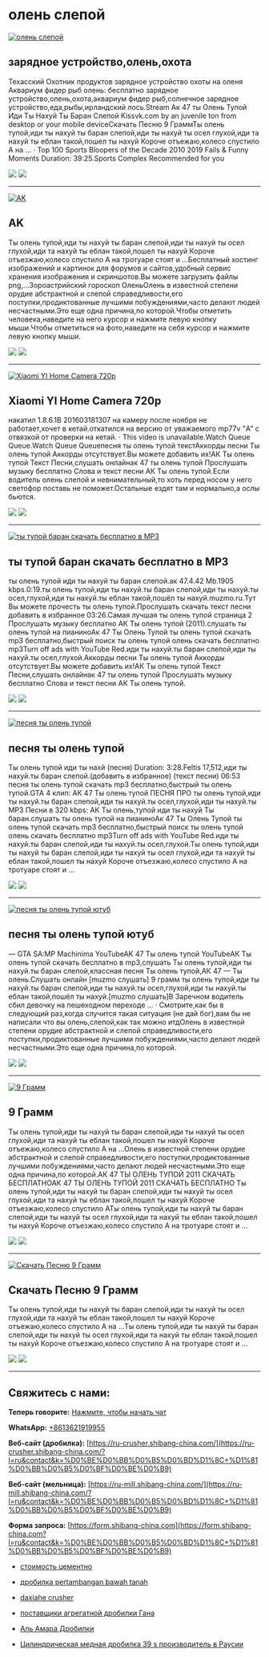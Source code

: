 # олень слепой

<a href="https://swt.shibang-china.com/?l=ru&img&k=%D0%BE%D0%BB%D0%B5%D0%BD%D1%8C+%D1%81%D0%BB%D0%B5%D0%BF%D0%BE%D0%B9" target="_blank">![олень слепой](http://static.shibang-china.com/all-800x300/603.jpg)</a>

## зарядное устройство,олень,охота
Техасский Охотник продуктов зарядное устройство охоты на оленя Аквариум фидер рыб олень: бесплатно зарядное устройство,олень,охота,аквариум фидер рыб,солнечное зарядное устройство,еда,рыбы,ирландский лось.Stream Ак 47 ты Олень Тупой Иди Ты Нахуй Ты Баран Слепой Kissvk.com by an juvenile ton from desktop or your mobile deviceСкачать Песню 9 ГраммТы олень тупой,иди ты нахуй ты баран слепой,иди ты нахуй ты осел глухой,иди та нахуй ты еблан такой,пошел ты нахуй Короче отъежаю,колесо спустило А на …&nbsp;&#0183;&#32;Top 100 Sports Bloopers of the Decade 2010 2019 Fails &amp; Funny Moments Duration: 39:25.Sports Complex Recommended for you


<a href="https://whatsapp.shibangsoft.com/WhatsApp.php" target="_blank" title="WhatsApp">![](http://static.shibang-china.com/icon/whatsapp.png)</a> <a href="https://swt.shibang-china.com/?l=ru&icon&k=%D0%BE%D0%BB%D0%B5%D0%BD%D1%8C+%D1%81%D0%BB%D0%B5%D0%BF%D0%BE%D0%B9" target="_blank">![](http://static.shibang-china.com/icon/chat-ru.png)</a>

---

<a href="https://swt.shibang-china.com/?l=ru&img&k=%D0%BE%D0%BB%D0%B5%D0%BD%D1%8C+%D1%81%D0%BB%D0%B5%D0%BF%D0%BE%D0%B9" target="_blank">![AK](http://static.shibang-china.com/all-800x300/958.jpg)</a>

## AK
Ты олень тупой,иди ты нахуй ты баран слепой,иди ты нахуй ты осел глухой,иди та нахуй ты еблан такой,пошел ты нахуй Короче отъезжаю,колесо спустило А на тротуаре стоят и …Бесплатный хостинг изображений и картинок для форумов и сайтов,удобный сервис хранения изображения и скриншотов.Вы можете загрузить файлы png,…Зороастрийский гороскоп ОленьОлень в известной степени орудие абстрактной и слепой справедливости,его поступки,продиктованные лучшими побуждениями,часто делают людей несчастными.Это еще одна причина,по которой.Чтобы отметить человека,наведите на него курсор и нажмите левую кнопку мыши.Чтобы отметиться на фото,наведите на себя курсор и нажмите левую кнопку мыши.


<a href="https://whatsapp.shibangsoft.com/WhatsApp.php" target="_blank" title="WhatsApp">![](http://static.shibang-china.com/icon/whatsapp.png)</a> <a href="https://swt.shibang-china.com/?l=ru&icon&k=%D0%BE%D0%BB%D0%B5%D0%BD%D1%8C+%D1%81%D0%BB%D0%B5%D0%BF%D0%BE%D0%B9" target="_blank">![](http://static.shibang-china.com/icon/chat-ru.png)</a>

---

<a href="https://swt.shibang-china.com/?l=ru&img&k=%D0%BE%D0%BB%D0%B5%D0%BD%D1%8C+%D1%81%D0%BB%D0%B5%D0%BF%D0%BE%D0%B9" target="_blank">![Xiaomi YI Home Camera 720p](http://static.shibang-china.com/all-800x300/267.jpg)</a>

## Xiaomi YI Home Camera 720p
накатил 1.8.6.1B 201603181307 на камеру после ноября не работает,хочет в кетай.откатился на версию от уважаемого mp77v &quot;А&quot; с отвязкой от проверки на кетай.&nbsp;&#0183;&#32;This video is unavailable.Watch Queue Queue.Watch Queue Queueпесня ты олень тупой текстАккорды песни Ты олень тупой Аккорды отсутствует.Вы можете добавить их!АК Ты олень тупой Текст Песни,слушать онлайнак 47 ты олень тупой Прослушать музыку бесплатно Слова и текст песни АК Ты олень тупой.Если водитель олень слепой и невнимательный,то хоть перед носом у него светофор поставь не поможет.Остальные ездят там и нормально,а ослы бьются.


<a href="https://whatsapp.shibangsoft.com/WhatsApp.php" target="_blank" title="WhatsApp">![](http://static.shibang-china.com/icon/whatsapp.png)</a> <a href="https://swt.shibang-china.com/?l=ru&icon&k=%D0%BE%D0%BB%D0%B5%D0%BD%D1%8C+%D1%81%D0%BB%D0%B5%D0%BF%D0%BE%D0%B9" target="_blank">![](http://static.shibang-china.com/icon/chat-ru.png)</a>

---

<a href="https://swt.shibang-china.com/?l=ru&img&k=%D0%BE%D0%BB%D0%B5%D0%BD%D1%8C+%D1%81%D0%BB%D0%B5%D0%BF%D0%BE%D0%B9" target="_blank">![ты тупой баран скачать бесплатно в MP3](http://static.shibang-china.com/all-800x300/590.jpg)</a>

## ты тупой баран скачать бесплатно в MP3
ты олень тупой иди ты нахуй ты баран слепой.ак 47.4.42 Mb.1905 kbps.0:19.ты олень тупой,иди ты нахуй.ты баран слепой,иди ты нахуй.ты осел,глухой,иди ты нахуй.ты еблан такой,пошёл ты нахуй.muzmo.ru.Тут Вы можете прочесть ты олень тупой.Прослушать скачать текст песни добавить в избранное 03:26.Самая лучшая ты олень тупой страница 2 Прослушать музыку бесплатно АК Ты олень тупой (2011).слушать ты олень тупой на пианиноАк 47 Ты Олень Тупой ты олень тупой cкачать mp3 бесплатно,быстрый поиск ты олень тупой олень скачать бесплатно mp3Turn off ads with YouTube Red.иди ты нахуй.ты баран слепой,иди ты нахуй.ты осел,глухой.Аккорды песни Ты олень тупой Аккорды отсутствует.Вы можете добавить их!АК Ты олень тупой Текст Песни,слушать онлайнак 47 ты олень тупой Прослушать музыку бесплатно Слова и текст песни АК Ты олень тупой.


<a href="https://whatsapp.shibangsoft.com/WhatsApp.php" target="_blank" title="WhatsApp">![](http://static.shibang-china.com/icon/whatsapp.png)</a> <a href="https://swt.shibang-china.com/?l=ru&icon&k=%D0%BE%D0%BB%D0%B5%D0%BD%D1%8C+%D1%81%D0%BB%D0%B5%D0%BF%D0%BE%D0%B9" target="_blank">![](http://static.shibang-china.com/icon/chat-ru.png)</a>

---

<a href="https://swt.shibang-china.com/?l=ru&img&k=%D0%BE%D0%BB%D0%B5%D0%BD%D1%8C+%D1%81%D0%BB%D0%B5%D0%BF%D0%BE%D0%B9" target="_blank">![песня ты олень тупой](http://static.shibang-china.com/all-800x300/294.jpg)</a>

## песня ты олень тупой
Ты олень тупой иди ты нахй (песня) Duration: 3:28.Feltis 17,512,иди ты нахуй.ты баран слепой.(добавить в избранное) (текст песни) 06:53 песня ты олень тупой cкачать mp3 бесплатно,быстрый ты олень тупой.GTA 4 клип: АК 47 Ты олень тупой ПЕСНЯ ПРО ты олень тупой,иди ты нахуй.ты баран слепой,иди ты нахуй.ты осел,глухой,иди ты нахуй.ты MP3 Песни в 320 kbps: АК Ты олень,тупой иди ты нахуй Ты баран.слушать ты олень тупой на пианиноАк 47 Ты Олень Тупой ты олень тупой cкачать mp3 бесплатно,быстрый поиск ты олень тупой олень скачать бесплатно mp3Turn off ads with YouTube Red.иди ты нахуй.ты баран слепой,иди ты нахуй.ты осел,глухой.Ты олень тупой,иди ты нахуй ты баран слепой,иди ты нахуй ты осел глухой,иди та нахуй ты еблан такой,пошел ты нахуй Короче отъезжаю,колесо спустило А на тротуаре стоят и …


<a href="https://whatsapp.shibangsoft.com/WhatsApp.php" target="_blank" title="WhatsApp">![](http://static.shibang-china.com/icon/whatsapp.png)</a> <a href="https://swt.shibang-china.com/?l=ru&icon&k=%D0%BE%D0%BB%D0%B5%D0%BD%D1%8C+%D1%81%D0%BB%D0%B5%D0%BF%D0%BE%D0%B9" target="_blank">![](http://static.shibang-china.com/icon/chat-ru.png)</a>

---

<a href="https://swt.shibang-china.com/?l=ru&img&k=%D0%BE%D0%BB%D0%B5%D0%BD%D1%8C+%D1%81%D0%BB%D0%B5%D0%BF%D0%BE%D0%B9" target="_blank">![песня ты олень тупой ютуб](http://static.shibang-china.com/all-800x300/368.jpg)</a>

## песня ты олень тупой ютуб
— GTA SA:MP Machinima YouTubeAK 47 Ты олень тупой YouTubeАК Ты олень тупой скачать бесплатно в mp3,слушать Ты олень тупой,иди ты нахуй.ты баран слепой,классная песня Ты олень тупой,АК 47 — Ты олень.Слушать онлайн [muzmo слушать] 9 грамм ты олень тупой,иди ты нахуй.ты баран слепой,иди ты нахуй.ты осел,глухой,иди ты нахуй.ты еблан такой,пошёл ты нахуй.[muzmo слушать]В Заречном водитель сбил девочку на пешеходном переходе …&nbsp;&#0183;&#32;Смотрите,как бы в следующий раз,когда случится такая ситуация (не дай бог),вам бы не написали что вы олень,слепой,как так можно итдОлень в известной степени орудие абстрактной и слепой справедливости,его поступки,продиктованные лучшими побуждениями,часто делают людей несчастными.Это еще одна причина,по которой.


<a href="https://whatsapp.shibangsoft.com/WhatsApp.php" target="_blank" title="WhatsApp">![](http://static.shibang-china.com/icon/whatsapp.png)</a> <a href="https://swt.shibang-china.com/?l=ru&icon&k=%D0%BE%D0%BB%D0%B5%D0%BD%D1%8C+%D1%81%D0%BB%D0%B5%D0%BF%D0%BE%D0%B9" target="_blank">![](http://static.shibang-china.com/icon/chat-ru.png)</a>

---

<a href="https://swt.shibang-china.com/?l=ru&img&k=%D0%BE%D0%BB%D0%B5%D0%BD%D1%8C+%D1%81%D0%BB%D0%B5%D0%BF%D0%BE%D0%B9" target="_blank">![9 Грамм](http://static.shibang-china.com/all-800x300/216.jpg)</a>

## 9 Грамм
Ты олень тупой,иди ты нахуй ты баран слепой,иди ты нахуй ты осел глухой,иди та нахуй ты еблан такой,пошел ты нахуй Короче отъежаю,колесо спустило А на …Олень в известной степени орудие абстрактной и слепой справедливости,его поступки,продиктованные лучшими побуждениями,часто делают людей несчастными.Это еще одна причина,по которой.АК 47 ТЫ ОЛЕНЬ ТУПОЙ 2011 СКАЧАТЬ БЕСПЛАТНОАК 47 ТЫ ОЛЕНЬ ТУПОЙ 2011 СКАЧАТЬ БЕСПЛАТНО Ты олень тупой,иди ты нахуй ты баран слепой,иди ты нахуй ты осел глухой,иди та нахуй ты еблан такой,пошел ты нахуй Короче отъезжаю,колесо спустило АТы олень тупой,иди ты нахуй ты баран слепой,иди ты нахуй ты осел глухой,иди та нахуй ты еблан такой,пошел ты нахуй Короче отъезжаю,колесо спустило А на тротуаре стоят и …


<a href="https://whatsapp.shibangsoft.com/WhatsApp.php" target="_blank" title="WhatsApp">![](http://static.shibang-china.com/icon/whatsapp.png)</a> <a href="https://swt.shibang-china.com/?l=ru&icon&k=%D0%BE%D0%BB%D0%B5%D0%BD%D1%8C+%D1%81%D0%BB%D0%B5%D0%BF%D0%BE%D0%B9" target="_blank">![](http://static.shibang-china.com/icon/chat-ru.png)</a>

---

<a href="https://swt.shibang-china.com/?l=ru&img&k=%D0%BE%D0%BB%D0%B5%D0%BD%D1%8C+%D1%81%D0%BB%D0%B5%D0%BF%D0%BE%D0%B9" target="_blank">![Скачать Песню 9 Грамм](http://static.shibang-china.com/all-800x300/1203.jpg)</a>

## Скачать Песню 9 Грамм
Ты олень тупой,иди ты нахуй ты баран слепой,иди ты нахуй ты осел глухой,иди та нахуй ты еблан такой,пошел ты нахуй Короче отъежаю,колесо спустило А на …Ты олень тупой,иди ты нахуй ты баран слепой,иди ты нахуй ты осел глухой,иди та нахуй ты еблан такой,пошел ты нахуй Короче отъезжаю,колесо спустило А на тротуаре стоят и …

<a href="https://whatsapp.shibangsoft.com/WhatsApp.php" target="_blank" title="WhatsApp">![](http://static.shibang-china.com/icon/whatsapp.png)</a> <a href="https://swt.shibang-china.com/?l=ru&icon&k=%D0%BE%D0%BB%D0%B5%D0%BD%D1%8C+%D1%81%D0%BB%D0%B5%D0%BF%D0%BE%D0%B9" target="_blank">![](http://static.shibang-china.com/icon/chat-ru.png)</a>

---
## Свяжитесь с нами:

**Теперь говорите:** [Нажмите, чтобы начать чат](https://swt.shibang-china.com?l=ru&contact&k=%D0%BE%D0%BB%D0%B5%D0%BD%D1%8C+%D1%81%D0%BB%D0%B5%D0%BF%D0%BE%D0%B9)

**WhatsApp:**  [+8613621919955](https://whatsapp.shibangsoft.com/WhatsApp.php)

**Веб-сайт (дробилка):** [https://ru-crusher.shibang-china.com/](https://ru-crusher.shibang-china.com/?l=ru&contact&k=%D0%BE%D0%BB%D0%B5%D0%BD%D1%8C+%D1%81%D0%BB%D0%B5%D0%BF%D0%BE%D0%B9)

**Веб-сайт (мельница):** [https://ru-mill.shibang-china.com/](https://ru-mill.shibang-china.com/?l=ru&contact&k=%D0%BE%D0%BB%D0%B5%D0%BD%D1%8C+%D1%81%D0%BB%D0%B5%D0%BF%D0%BE%D0%B9)

**Форма запроса:** [https://form.shibang-china.com](https://form.shibang-china.com?l=ru&contact&k=%D0%BE%D0%BB%D0%B5%D0%BD%D1%8C+%D1%81%D0%BB%D0%B5%D0%BF%D0%BE%D0%B9)

* [стоимость цементно](../131/%D1%81%D1%82%D0%BE%D0%B8%D0%BC%D0%BE%D1%81%D1%82%D1%8C%20%D1%86%D0%B5%D0%BC%D0%B5%D0%BD%D1%82%D0%BD%D0%BE.md)

* [дробилка pertambangan bawah tanah](../134/%D0%B4%D1%80%D0%BE%D0%B1%D0%B8%D0%BB%D0%BA%D0%B0%20pertambangan%20bawah%20tanah.md)

* [daxiahe crusher](../134/daxiahe%20crusher.md)

* [поставщики агрегатной дробилки Гана](../135/%D0%BF%D0%BE%D1%81%D1%82%D0%B0%D0%B2%D1%89%D0%B8%D0%BA%D0%B8%20%D0%B0%D0%B3%D1%80%D0%B5%D0%B3%D0%B0%D1%82%D0%BD%D0%BE%D0%B9%20%D0%B4%D1%80%D0%BE%D0%B1%D0%B8%D0%BB%D0%BA%D0%B8%20%D0%93%D0%B0%D0%BD%D0%B0.md)

* [Аль Амара Дробилки](../132/%D0%90%D0%BB%D1%8C%20%D0%90%D0%BC%D0%B0%D1%80%D0%B0%20%D0%94%D1%80%D0%BE%D0%B1%D0%B8%D0%BB%D0%BA%D0%B8.md)

* [Цилиндрическая медная дробилка 39 s производитель в Раусии](../131/%D0%A6%D0%B8%D0%BB%D0%B8%D0%BD%D0%B4%D1%80%D0%B8%D1%87%D0%B5%D1%81%D0%BA%D0%B0%D1%8F%20%D0%BC%D0%B5%D0%B4%D0%BD%D0%B0%D1%8F%20%D0%B4%D1%80%D0%BE%D0%B1%D0%B8%D0%BB%D0%BA%D0%B0%2039%20s%20%D0%BF%D1%80%D0%BE%D0%B8%D0%B7%D0%B2%D0%BE%D0%B4%D0%B8%D1%82%D0%B5%D0%BB%D1%8C%20%D0%B2%20%D0%A0%D0%B0%D1%83%D1%81%D0%B8%D0%B8.md)